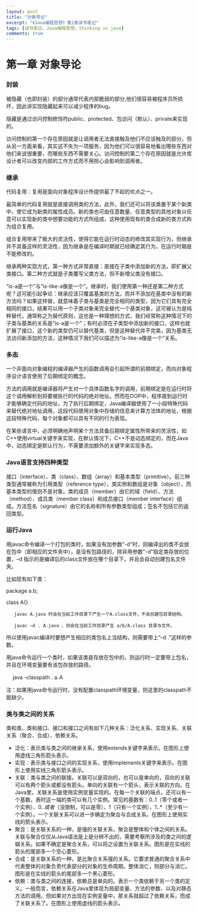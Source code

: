 ```yaml
---
layout: post
title: "对象导论"
excerpt: "《Java编程思想》第1章读书笔记"
tags: [读书笔记，Java编程思想，thinking in java]
comments: true
---
```


# 第一章 对象导论

### 封装

被隐藏（也即封装）的部分通常代表内部脆弱的部分,他们很容易被程序员所损坏，因此讲实现隐藏起来可以减少程序的bug。

隐藏是通过访问控制修饰符public、protected、包访问（默认）、private来实现的。

访问控制的第一个存在原因就是让调用者无法直接触及他们不应该触及的部分，但从另一方面来看，其实这不失为一项服务，因为他们可以很容易地看出哪些东西对他们来说很重要，而哪些东西不需要关心。访问控制的第二个存在原因就是允许库设计者可以改变内部的工作方式而不用担心会影响到调用者。

### 继承

代码复用：复用是面向对象程序设计所提供最了不起的优点之一。

最简单的代码复用就是直接调用类的方法，此外，我们还可以将该类置于某个新类中，使它成为新类的属性成员。新的类也可由任意数量、任意类型的其他对象以任意可以实现新的类中想要功能的方式所组成，这种使用现有的类合成新的类方式称为组合复用。

组合复用带来了极大的灵活性，使得它能在运行时动态的修改其实现行为，但继承并不具备这样的灵活性，因为继承是在编译时期就已经确定其行为，在运行时期是不能修改的。

继承两种实现方式，第一种方式非常直接：直接在子类中添加新的方法，即扩展父类接口。第二种方式就是子类覆写父类方法，但不新增父类没有接口。

“is-a是一个”与“is-like-a像是一个”。继承时，我们使用第一种还是第二种方式呢？这可能引起争论：继承应该只覆盖基类的方法，而并不添加在基类中没有的新方法吗？如果这样做，就意味着子类与基类是完全相同的类型，因为它们具有完全相同的接口，结果可以用一个子类对象来完全替代一个基类对象，这可被认为是纯粹替代，通常称之为替代原则，这也是一种理想的方式，我们经常称这种情况下的子类与基类的关系是“is-a是一个”；有时必须在子类型中添加新的接口，这样也就扩展了接口，这个新的类型仍可以替代基类，但是这种替代并不完美，因为基类无法访问新添加的方法，这种情况下我们可以描述为“is-like-a像是一个”关系。

### 多态

一个非面向对象编程的编译器产生的函数调用会引起所谓的前期绑定，而向对象程序设计语言使用了后期绑定的概念。

方法的调用就是编译器将产生对一个具体函数名字的调用，前期绑定是在运行时将这个调用解析到将要被执行的代码的绝对地址。然而在OOP中，程序直到运行时才能够确定代码的地址，为了执行后期绑定，Java编译器使用了一小段特殊代码来替代绝对地址调用，这段代码使用对象中存储的信息来计算方法体的地址，根据这段特殊代码，每个对象都可以具有不同的行为表现。

在某些语言中，必须明确地声明某个方法具备后期绑定属性所带来的灵活性，如C++使用virtual关键字来实现，在默认情况下，C++不是动态绑定的，而在Java中，动态绑定是默认行为，不需要添加额外的关键字来实现多态。

### Java语言支持四种类型

接口（interface）、类（class）、数组（array）和基本类型（primitive）。前三种类型通常被称为引用类型（reference type），类实例和数组是对象（object），而基本类型的值则不是对象。类的成员（member）由它的域（field）、方法（method）、成员类（member class）和成员接口（member interface）组成。方法签名（signature）由它的名称和所有参数类型组成；签名不包括它的返回类型。

 ### 运行Java

用javac命令编译一个打包的类时，如果没有加参数"-d"时，则编译出的类不会放在包中（即相应的文件夹中），是没有包路径的，除非用参数"-d"指定类存放的位置，–d 指示的是编译后的class文件放在哪个目录下，并且会自动创建包名文件夹。

比如现有如下类：

package a.b;

class A{}

       javac A.java 时会在当前工作目录下产生一个A.class文件，不会创建包目录结构。

       javac –d . A.java ，则会在当前工作目录产生 a/b/A.class 目录与文件。
所以使用javac编译时要想产生相应的类包名上当结构，则需要带上“–d .”这样的参数。

用java命令运行一个类时，如果该类是存放在包中的，则运行时一定要带上包名，并且在环境变量要有该包存放的路径。

　	 java -classpath . a.Ａ

​	注：如果用java命令运行时，没有配置classpath环境变量，则这里的classpath不能缺少。

### 类与类之间的关系

类和类、类和接口、接口和接口之间有如下几种关系：泛化关系、实现关系、关联关系（聚合、合成）、依赖关系。

- 泛化：表示类与类之间的继承关系，使用extends关键字来表示。在图形上使用虚线三角形箭头表示。
-  实现：表示类与接口之间的实现关系，使用implements关键字来表示。在图形上使用实线三角形箭头表示。
- 关联：类与类之间的联接。关联可以是双向的，也可以是单向的，双向的关联可以有两个箭头或都没有箭头。单向的关联有一个箭头，表示关联的方向。在Java里，关联关系是使用实例变量实现的。在每一个关联的端点，还可以有一个基数，表时这一端的类可以有几个实例。常见的基数有：0..1（零个或者一个实例）、0..*或者*（没限制，可以是零）、1（只有一个实例）、1..*（至少有一个实例）。一个关联关系可以进一步确定为聚合与合成关系。在图形上使用实线的箭头表示。
- 聚合：是关联关系的一种，是强的关联关系，聚合是整体和个体之间的关系。关联与聚合仅仅从Java语法是上是分辨不出的，需要考察所涉及的类之间的逻辑关系。如果不确定是聚合关系，可以将之设置为关联关系。图形是在实线的箭头的尾部多一个空心菱形。
- 合成：是关联关系的一种，是比聚合关系强的关系。它要求普通的聚合关系中代表整体的对象负责代表部分的对象的生命周期。整体消亡，则部分与消亡。图形是在实线的箭头的尾部多一个黑心菱形。
-  依赖：类与类之间的连接，依赖总是单向的。表示一个类依赖于另一个类的定义。一般而言，依赖关系在Java里体现为局部变量、方法的参数、以及对静态方法的调用。但如果对方出现在实例变量中，那关系就超过了依赖关系，而成了关联关系了。在图形上使用虚线的箭头表示。

